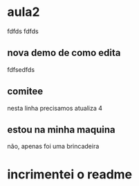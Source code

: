 # aula2

fdfds
fdfds
## nova demo de como edita
fdfsedfds

## comitee
nesta linha precisamos atualiza 4

## estou na  minha maquina
não, apenas foi uma brincadeira

# incrimentei o readme